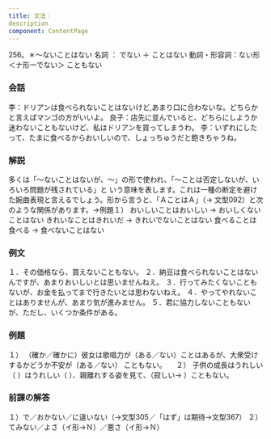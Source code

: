 ```yaml
---
title: 文法：
description
component: ContentPage
---
```



256。＊～ないことはない
名詞 ： でない ＋ ことはない
動詞・形容詞：ない形 ＜ナ形ーでない＞ こともない
### 会話
李：ドリアンは食べられないことはないけど,あまり口に合わないな。どちらかと言えばマンゴの方がいいよ。 良子：店先に並んでいると、どちらにしようか迷わないこともないけど、私はドリアンを買ってしまうわ。
李：いずれにしたって、たまに食べるからおいしいので、しょっちゅうだと飽きちゃうね。
### 解説
多くは「～ないことはないが、～」の形で使われ、「～ことは否定しないが、いろいろ問題が残されている」と いう意味を表します。これは一種の断定を避けた婉曲表現と言えるでしょう。形から言うと、「ＡことはＡ」（→
文型092）と次のような関係があります。→例題１）
おいしいことはおいしい → おいしくないことはない きれいなことはきれいだ → きれいでないことはない 食べることは食べる → 食べないことはない
### 例文
１．その価格なら、買えないこともない。
２．納豆は食べられないことはないんですが、あまりおいしいとは思いませんねえ。
３．行ってみたくないこともないが、お金を払ってまで行きたいとは思わないねえ。
４．やってやれないことはありませんが、あまり気が進みません。
５．君に協力しないこともないが、ただし、いくつか条件がある。
### 例題
１） （確か／確かに）彼女は歌唱力が（ある／ない）ことはあるが、大衆受けするかどうか不安が（ある／ない）
こともない。    
２） 子供の成長はうれしい（ ）はうれしい（ ）、親離れする姿を見て、（寂しい→ ）こともない。
### 前課の解答
１）で／おかない／に違いない（→文型305／「はず」は期待→文型367）
２）てみない／よさ（イ形→Ｎ）／悪さ（イ形→Ｎ）
